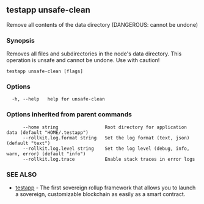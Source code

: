 ## testapp unsafe-clean

Remove all contents of the data directory (DANGEROUS: cannot be undone)

### Synopsis

Removes all files and subdirectories in the node's data directory.
This operation is unsafe and cannot be undone. Use with caution!

```
testapp unsafe-clean [flags]
```

### Options

```
  -h, --help   help for unsafe-clean
```

### Options inherited from parent commands

```
      --home string                 Root directory for application data (default "HOME/.testapp")
      --rollkit.log.format string   Set the log format (text, json) (default "text")
      --rollkit.log.level string    Set the log level (debug, info, warn, error) (default "info")
      --rollkit.log.trace           Enable stack traces in error logs
```

### SEE ALSO

* [testapp](testapp.md)  - The first sovereign rollup framework that allows you to launch a sovereign, customizable blockchain as easily as a smart contract.
